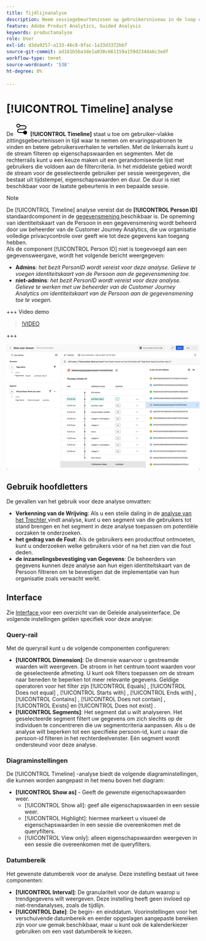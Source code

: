 ```yaml
---
title: Tijdlijnanalyse
description: Neem sessiegebeurtenissen op gebruikersniveau in de loop der tijd waar om ervaringspatronen te zoeken.
feature: Adobe Product Analytics, Guided Analysis
keywords: productanalyse
role: User
exl-id: d3da9257-a133-46c8-8fac-1a33d3372bb7
source-git-commit: ad181b5ba3de1a038c661159a159d234da6c3edf
workflow-type: tm+mt
source-wordcount: '538'
ht-degree: 0%

---
```


# [!UICONTROL Timeline] analyse

De ![ analyse van de Chronologie ](/help/assets/icons/Timeline.svg) **[!UICONTROL Timeline]** staat u toe om gebruiker-vlakke zittingsgebeurtenissen in tijd waar te nemen om ervaringspatronen te vinden en betere gebruikersverhalen te vertellen. Met de linkerrails kunt u de stream filteren op eigenschapswaarden en segmenten. Met de rechterrails kunt u een keuze maken uit een gerandomiseerde lijst met gebruikers die voldoen aan de filtercriteria. In het middelste gebied wordt de stream voor de geselecteerde gebruiker per sessie weergegeven, die bestaat uit tijdstempel, eigenschapswaarden en duur. De duur is niet beschikbaar voor de laatste gebeurtenis in een bepaalde sessie.


>[!NOTE]
>
>De [!UICONTROL Timeline] analyse vereist dat de **[!UICONTROL Person ID]** standaardcomponent in de [ gegevensmening ](/help/data-views/component-reference.md#optional) beschikbaar is. De opneming van identiteitskaart van de Persoon in een gegevensmening wordt beheerd door uw beheerder van de Customer Journey Analytics, die uw organisatie volledige privacycontrole over geeft wie tot deze gegevens kan toegang hebben.
><br/>Als de component [!UICONTROL Person ID] niet is toegevoegd aan een gegevensweergave, wordt het volgende bericht weergegeven:
>
>* **Admins**: *het bezit PersonID wordt vereist voor deze analyse. Gelieve te voegen identiteitskaart van de Persoon aan de gegevensmening toe.*
>* **niet-admins**: *het bezit PersonID wordt vereist voor deze analyse. Gelieve te werken met uw beheerder van de Customer Journey Analytics om identiteitskaart van de Persoon aan de gegevensmening toe te voegen.*


+++ Video demo

>[!VIDEO](https://video.tv.adobe.com/v/3427810/?learn=on)

+++

![ Chronologie ](../assets/timeline-new.png)

## Gebruik hoofdletters

De gevallen van het gebruik voor deze analyse omvatten:

* **Verkenning van de Wrijving**: Als u een steile daling in de [ analyse van het Trechter ](funnel.md) vindt analyse, kunt u een segment van die gebruikers tot stand brengen en het segment in deze analyse toepassen om potentiële oorzaken te onderzoeken.
* **het gedrag van de Fout**: Als de gebruikers een productfout ontmoeten, kunt u onderzoeken welke gebruikers vóór of na het zien van die fout deden.
* **de inzamelingsbevestiging van Gegevens**: De beheerders van gegevens kunnen deze analyse aan hun eigen identiteitskaart van de Persoon filtreren om te bevestigen dat de implementatie van hun organisatie zoals verwacht werkt.

## Interface

Zie [ Interface ](../overview.md#interface) voor een overzicht van de Geleide analyseinterface. De volgende instellingen gelden specifiek voor deze analyse:

### Query-rail

Met de queryrail kunt u de volgende componenten configureren:

* **[!UICONTROL Dimension]**: De dimensie waarvoor u gestreamde waarden wilt weergeven. De stroom in het centrum toont waarden voor de geselecteerde afmeting. U kunt ook filters toepassen om de stream naar beneden te beperken tot meer relevante gegevens. Geldige operatoren voor het filter zijn [!UICONTROL Equals] , [!UICONTROL Does not equal] , [!UICONTROL Starts with] , [!UICONTROL Ends with] , [!UICONTROL Contains] , [!UICONTROL Does not contain] , [!UICONTROL Exists] en [!UICONTROL Does not exist] .
* **[!UICONTROL Segments]**: Het segment dat u wilt analyseren. Het geselecteerde segment filtert uw gegevens om zich slechts op de individuen te concentreren die uw segmentcriteria aanpassen. Als u de analyse wilt beperken tot een specifieke persoon-id, kunt u naar die persoon-id filteren in het rechterdeelvenster. Eén segment wordt ondersteund voor deze analyse.

### Diagraminstellingen

De [!UICONTROL Timeline] -analyse biedt de volgende diagraminstellingen, die kunnen worden aangepast in het menu boven het diagram:

* **[!UICONTROL Show as]** - Geeft de gewenste eigenschapswaarden weer.
   * [!UICONTROL Show all]: geef alle eigenschapswaarden in een sessie weer.
   * [!UICONTROL Highlight]: hiermee markeert u visueel de eigenschapswaarden in een sessie die overeenkomen met de queryfilters.
   * [!UICONTROL View only]: alleen eigenschapswaarden weergeven in een sessie die overeenkomen met de queryfilters.

### Datumbereik

Het gewenste datumbereik voor de analyse. Deze instelling bestaat uit twee componenten:

* **[!UICONTROL Interval]**: De granulariteit voor de datum waarop u trendgegevens wilt weergeven. Deze instelling heeft geen invloed op niet-trendanalyses, zoals de tijdlijn.
* **[!UICONTROL Date]**: De begin- en einddatum. Voorinstellingen voor het verschuivende datumbereik en eerder opgeslagen aangepaste bereiken zijn voor uw gemak beschikbaar, maar u kunt ook de kalenderkiezer gebruiken om een vast datumbereik te kiezen.
